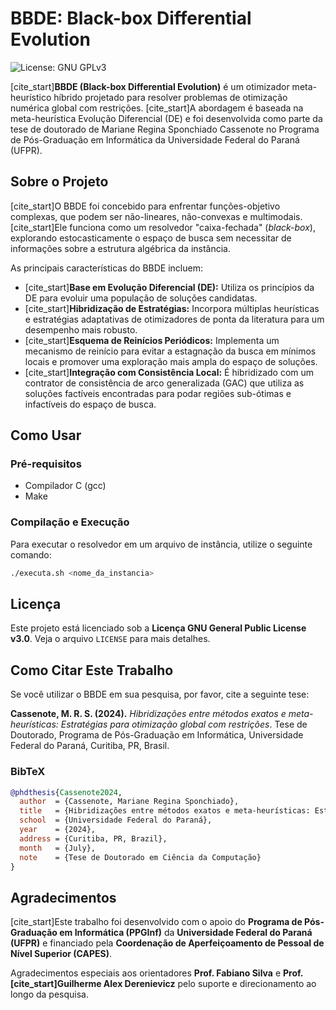 # BBDE: Black-box Differential Evolution

![License: GNU GPLv3](https://img.shields.io/badge/License-GPLv3-blue.svg)

[cite_start]**BBDE (Black-box Differential Evolution)** é um otimizador meta-heurístico híbrido projetado para resolver problemas de otimização numérica global com restrições.  [cite_start]A abordagem é baseada na meta-heurística Evolução Diferencial (DE) e foi desenvolvida como parte da tese de doutorado de Mariane Regina Sponchiado Cassenote no Programa de Pós-Graduação em Informática da Universidade Federal do Paraná (UFPR). 

## Sobre o Projeto

[cite_start]O BBDE foi concebido para enfrentar funções-objetivo complexas, que podem ser não-lineares, não-convexas e multimodais.  [cite_start]Ele funciona como um resolvedor "caixa-fechada" (*black-box*), explorando estocasticamente o espaço de busca sem necessitar de informações sobre a estrutura algébrica da instância. 

As principais características do BBDE incluem:

* [cite_start]**Base em Evolução Diferencial (DE):** Utiliza os princípios da DE para evoluir uma população de soluções candidatas. 
* [cite_start]**Hibridização de Estratégias:** Incorpora múltiplas heurísticas e estratégias adaptativas de otimizadores de ponta da literatura para um desempenho mais robusto. 
* [cite_start]**Esquema de Reinícios Periódicos:** Implementa um mecanismo de reinício para evitar a estagnação da busca em mínimos locais e promover uma exploração mais ampla do espaço de soluções. 
* [cite_start]**Integração com Consistência Local:** É hibridizado com um contrator de consistência de arco generalizada (GAC) que utiliza as soluções factíveis encontradas para podar regiões sub-ótimas e infactíveis do espaço de busca. 

## Como Usar

### Pré-requisitos

* Compilador C (gcc)
* Make

### Compilação e Execução

Para executar o resolvedor em um arquivo de instância, utilize o seguinte comando:

```bash
./executa.sh <nome_da_instancia>
```

## Licença

Este projeto está licenciado sob a **Licença GNU General Public License v3.0**. Veja o arquivo `LICENSE` para mais detalhes.

## Como Citar Este Trabalho

Se você utilizar o BBDE em sua pesquisa, por favor, cite a seguinte tese:

**Cassenote, M. R. S. (2024).** *Hibridizações entre métodos exatos e meta-heurísticas: Estratégias para otimização global com restrições*. Tese de Doutorado, Programa de Pós-Graduação em Informática, Universidade Federal do Paraná, Curitiba, PR, Brasil.

### BibTeX

```bibtex
@phdthesis{Cassenote2024,
  author  = {Cassenote, Mariane Regina Sponchiado},
  title   = {Hibridizações entre métodos exatos e meta-heurísticas: Estratégias para otimização global com restrições},
  school  = {Universidade Federal do Paraná},
  year    = {2024},
  address = {Curitiba, PR, Brazil},
  month   = {July},
  note    = {Tese de Doutorado em Ciência da Computação}
}
```

## Agradecimentos

[cite_start]Este trabalho foi desenvolvido com o apoio do **Programa de Pós-Graduação em Informática (PPGInf)** da **Universidade Federal do Paraná (UFPR)** e financiado pela **Coordenação de Aperfeiçoamento de Pessoal de Nível Superior (CAPES)**. 

Agradecimentos especiais aos orientadores **Prof. Fabiano Silva** e **Prof. [cite_start]Guilherme Alex Derenievicz** pelo suporte e direcionamento ao longo da pesquisa.

